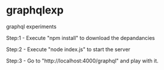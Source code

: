 # graphqlexp
graphql experiments 


Step:1 - Execute "npm install"  to download the depandancies 

Step:2 - Execute "node index.js"  to start the server

Step:3 - Go to "http://localhost:4000/graphql"  and play with it.
